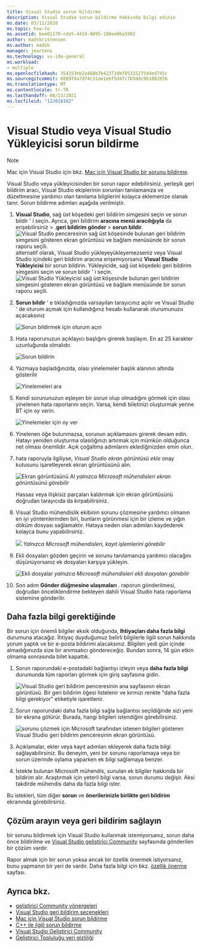 ```yaml
---
title: Visual Studio sorun bildirme
description: Visual Studio sorun bildirme hakkında bilgi edinin
ms.date: 03/11/2018
ms.topic: how-to
ms.assetid: bee01179-cde5-4419-9095-190ee0ba5902
author: madskristensen
ms.author: madsk
manager: jmartens
ms.technology: vs-ide-general
ms.workload:
- multiple
ms.openlocfilehash: 354153eb2a468b7b42373dbf05315275d4ed745c
ms.sourcegitcommit: 68897da7d74c31ae1ebf5d47c7b5ddc9b108265b
ms.translationtype: MT
ms.contentlocale: tr-TR
ms.lasthandoff: 08/13/2021
ms.locfileid: "122028182"
---
```

# <a name="how-to-report-a-problem-with-visual-studio-or-visual-studio-installer"></a>Visual Studio veya Visual Studio Yükleyicisi sorun bildirme

> [!NOTE]
> Mac için Visual Studio için bkz. [Mac için Visual Studio bir sorunu bildirme](/visualstudio/mac/report-a-problem).

Visual Studio veya yükleyicisinden bir sorun rapor edebilirsiniz. yerleşik geri bildirim aracı, Visual Studio ekiplerinin sorunları tanılamanıza ve düzeltmesine yardımcı olan tanılama bilgilerini kolayca eklemenize olanak tanır. Sorun bildirme adımları aşağıda verilmiştir.

1. **Visual Studio**, sağ üst köşedeki geri bildirim simgesini seçin ve sorun bildir ' i seçin. Ayrıca, geri bildirim **aracına menü aracılığıyla** da erişebilirsiniz  >  .**geri bildirim gönder**  >  **sorun bildir**.
![Visual Studio penceresinin sağ üst köşesinde bulunan geri bildirim simgesini gösteren ekran görüntüsü ve bağlam menüsünde bir sorun raporu seçili.](media/feedback-button.png)
alternatif olarak, Visual Studio yükleyeyükleyemezseniz veya Visual Studio içindeki geri bildirim aracına erişemiyorsanız **Visual Studio Yükleyicisi** bir sorun bildirin.  Yükleyicide, sağ üst köşedeki geri bildirim simgesini seçin ve sorun bildir ' i seçin.
![Visual Studio Yükleyicisi sağ üst köşesinde bulunan geri bildirim simgesini gösteren ekran görüntüsü ve bağlam menüsünde bir sorun raporu seçili.](media/installer.png)

1. **Sorun bildir** ' e tıkladığınızda varsayılan tarayıcınız açılır ve Visual Studio ' de oturum açmak için kullandığınız hesabı kullanarak oturumunuzu açacaksınız

   ![Sorun bildirmek için oturum açın](../ide/media/feedback-browser-top.png)

1. Hata raporunuzun açıklayıcı başlığını girerek başlayın. En az 25 karakter uzunluğunda olmalıdır.

    ![Sorun bildirin](../ide/media/feedback-report.png)

1. Yazmaya başladığınızda, olası yinelemeler başlık alanının altında gösterilir

    ![Yinelemeleri ara](../ide/media/feedback-search.png)

1. Kendi sorununuzun eşleşen bir sorun olup olmadığını görmek için olası yinelenen hata raporlarını seçin. Varsa, kendi biletinizi oluşturmak yerine BT için oy verin.

    ![Yinelemeler için oy ver](../ide/media/feedback-duplicate.png)

2. Yinelenen öğe bulunmazsa, sorunun açıklamasını girerek devam edin. Hatayı yeniden oluşturma olasılığınızı artırmak için mümkün olduğunca net olması önemlidir. Açık çoğaltma adımlarını eklediğinizden emin olun.

3. hata raporuyla ilgiliyse, *Visual Studio ekran görüntüsü ekle* onay kutusunu işaretleyerek ekran görüntüsünü alın.

    ![Ekran görüntüsünü Al ](../ide/media/feedback-screenshot.png) *yalnızca Microsoft mühendisleri ekran görüntüsünü görebilir*

    Hassas veya ilişkisiz parçaları kaldırmak için ekran görüntüsünü doğrudan tarayıcıda da kırpabilirsiniz.

4. Visual Studio mühendislik ekibinin sorunu çözmesine yardımcı olmanın en iyi yöntemlerinden biri, bunların görünmesi için bir izleme ve yığın döküm dosyası sağlamaktır. Hataya neden olan adımları kaydederek kolayca bunu yapabilirsiniz.

    ![](../ide/media/feedback-recording.png) *Yalnızca Microsoft mühendisleri, kayıt işlemlerini görebilir*

5. Ekli dosyaları gözden geçirin ve sorunu tanılamanıza yardımcı olacağını düşünüyorsanız ek dosyaları karşıya yükleyin.

    ![Ekli dosyalar ](../ide/media/feedback-attachments.png) *yalnızca Microsoft mühendisleri ekli dosyaları görebilir*

6. Son adım **Gönder düğmesine ulaşmaları** . raporun gönderilmesi, doğrudan önceliklendirme bekleyen dahili Visual Studio hata raporlama sistemine gönderilir.

## <a name="when-further-information-is-needed"></a>Daha fazla bilgi gerektiğinde

Bir sorun için önemli bilgiler eksik olduğunda, **Ihtiyaçları daha fazla bilgi** durumuna atacağız. İhtiyaç duyduğumuz belirli bilgilerle ilgili sorun hakkında yorum yaptık ve bir e-posta bildirimi alacaksınız. Bilgileri yedi gün içinde almadığımızda size bir anımsatıcı göndereceğiz. Bundan sonra, 14 gün etkin olmama sonrasında bilet kapattık.

1. Sorun raporundaki e-postadaki bağlantıyı izleyin veya **daha fazla bilgi** durumunda tüm raporları görmek için giriş sayfasına gidin.

    ![Visual Studio geri bildirim penceresinin ana sayfasının ekran görüntüsü. Bir geri bildirim öğesi listelenir ve kırmızı renkte "daha fazla bilgi gerekiyor" etiketiyle işaretlenir.](../ide/media/feedback-my-feedback.png)

1. Sorun raporundaki daha fazla bilgi sağla bağlantısı seçildiğinde sizi yeni bir ekrana götürür. Burada, hangi bilgileri istendiğini görebilirsiniz.

   ![sorunu çözmek için Microsoft tarafından istenen bilgileri gösteren Visual Studio geri bildirim penceresinin ekran görüntüsü.](../ide/media/feedback-need-more-info.png)

1. Açıklamalar, ekler veya kayıt adımları ekleyerek daha fazla bilgi sağlayabilirsiniz. Bu deneyim, yeni bir sorunu raporlamaya veya bir sorun üzerinde oylama yaparken ek bilgi sağlamaya benzer.

1. İstekte bulunan Microsoft mühendis, sunulan ek bilgiler hakkında bir bildirim alır. Araştırmak için yeterli bilgi varsa, sorun durumu değişir. Aksi takdirde mühendis daha da fazla bilgi ister.

Bu istekleri, tüm diğer **sorun** ve **önerilerinizle birlikte geri bildirim** ekranında görebilirsiniz. 

## <a name="search-for-solutions-or-provide-feedback"></a>Çözüm arayın veya geri bildirim sağlayın

bir sorunu bildirmek için Visual Studio kullanmak istemiyorsanız, sorun daha önce bildirilme ve [Visual Studio geliştirici Community](https://developercommunity2.visualstudio.com/search?space=8) sayfasında gönderilen bir çözüm vardır.

Rapor almak için bir sorun yoksa ancak bir özellik önermek istiyorsanız, bunu yapmanın bir yeri de vardır. Daha fazla bilgi için bkz. [özellik önerme](https://aka.ms/feedback/suggest?space=8) sayfası.

## <a name="see-also"></a>Ayrıca bkz.

* [geliştirici Community yönergeleri](./developer-community-guidelines.md)
* [Visual Studio geri bildirim seçenekleri](../ide/feedback-options.md)
* [Mac için Visual Studio sorun bildirme](/visualstudio/mac/report-a-problem)
* [C++ ile ilgili sorun bildirme](/cpp/how-to-report-a-problem-with-the-visual-cpp-toolset)
* [Visual Studio Geliştirici Community](https://aka.ms/feedback/suggest?space=8)
* [Geliştirici Topluluğu veri gizliliği](developer-community-privacy.md)
